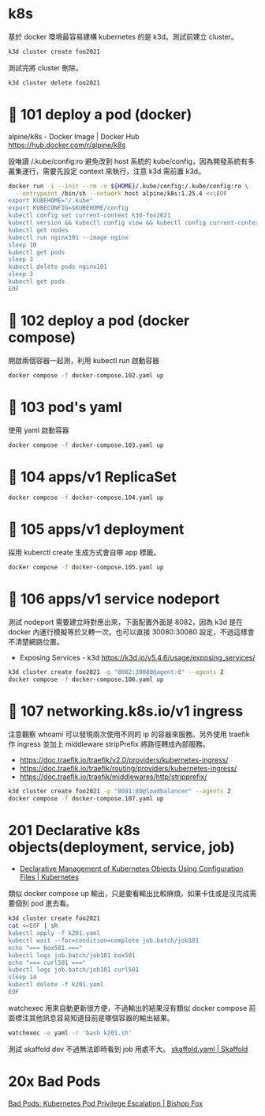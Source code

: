 # k8s

基於 docker 環境最容易建構 kubernetes 的是 k3d。測試前建立 cluster。

```sh
k3d cluster create foo2021
```

測試完將 cluster 刪除。

```sh
k3d cluster delete foo2021
```

# 🍣 101 deploy a pod (docker)

alpine/k8s - Docker Image | Docker Hub https://hub.docker.com/r/alpine/k8s

設唯讀 /.kube/config:ro 避免改到 host 系統的 kube/config，因為開發系統有多叢集運行，需要先設定 context 來執行，注意 k3d 需前置 k3d。

```sh
docker run -i --init --rm -v ${HOME}/.kube/config:/.kube/config:ro \
  --entrypoint /bin/sh --network host alpine/k8s:1.25.4 <<\EOF
export KUBEHOME="/.kube"
export KUBECONFIG=$KUBEHOME/config
kubectl config set current-context k3d-foo2021
kubectl version && kubectl config view && kubectl config current-context
kubectl get nodes
kubectl run nginx101 --image nginx
sleep 10
kubectl get pods
sleep 3
kubectl delete pods nginx101
sleep 3
kubectl get pods
EOF
```

# 🍤 102 deploy a pod (docker compose)

開啟兩個容器一起測，利用 kubectl run 啟動容器

```sh
docker compose -f docker-compose.102.yaml up
```

# 🍥 103 pod's yaml

使用 yaml 啟動容器

```sh
docker compose -f docker-compose.103.yaml up
```

# 🍨 104 apps/v1 ReplicaSet

```sh
docker compose -f docker-compose.104.yaml up
```


# 🍅 105 apps/v1 deployment

採用 kuberctl create 生成方式會自帶 app 標籤。

```sh
docker compose -f docker-compose.105.yaml up
```

# 🍇 106 apps/v1 service nodeport

測試 nodeport 需要建立時對應出來，下面配置外面是 8082，因為 k3d 是在 docker 內運行模擬等於又轉一次。也可以直接 30080:30080 設定，不過這樣會不清楚網路位置。

- Exposing Services - k3d https://k3d.io/v5.4.6/usage/exposing_services/

```sh
k3d cluster create foo2021 -p "8082:30080@agent:0" --agents 2
docker compose -f docker-compose.106.yaml up
```

# 🍆 107 networking.k8s.io/v1 ingress

注意觀察 whoami 可以發現兩次使用不同的 ip 的容器來服務。另外使用 traefik 作 ingress 並加上 middleware stripPrefix 將路徑轉成內部服務。

- https://doc.traefik.io/traefik/v2.0/providers/kubernetes-ingress/
- https://doc.traefik.io/traefik/routing/providers/kubernetes-ingress/
- https://doc.traefik.io/traefik/middlewares/http/stripprefix/

```sh
k3d cluster create foo2021 -p "8081:80@loadbalancer" --agents 2
docker compose -f docker-compose.107.yaml up
```

# 201 Declarative k8s objects(deployment, service, job)

- [Declarative Management of Kubernetes Objects Using Configuration Files | Kubernetes](https://kubernetes.io/docs/tasks/manage-kubernetes-objects/declarative-config/)


類似 docker compose up 輸出，只是要看輸出比較麻煩，如果卡住或是沒完成需要個別 pod 進去看。

```sh
k3d cluster create foo2021
cat <<EOF | sh
kubectl apply -f k201.yaml
kubectl wait --for=condition=complete job.batch/job101
echo "=== box501 ==="
kubectl logs job.batch/job101 box501
echo "=== curl501 ==="
kubectl logs job.batch/job101 curl501
sleep 14
kubectl delete -f k201.yaml
EOF
```

watchexec 用來自動更新很方便，不過輸出的結果沒有類似 docker compose 前面標注其他訊息容易知道目前是哪個容器的輸出結果。

```sh
watchexec -e yaml -r 'bash k201.sh'
```

測試 skaffold dev 不過無法即時看到 job 用處不大。 [skaffold.yaml | Skaffold](https://skaffold.dev/docs/references/yaml/)

# 20x Bad Pods

[Bad Pods: Kubernetes Pod Privilege Escalation | Bishop Fox](https://bishopfox.com/blog/kubernetes-pod-privilege-escalation)